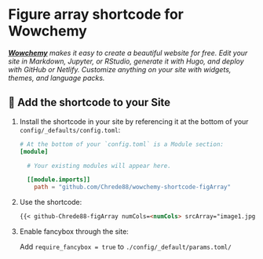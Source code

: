 # Figure array shortcode for Wowchemy

_[**Wowchemy**](https://wowchemy.com) makes it easy to create a beautiful website for free. Edit your site in Markdown, Jupyter, or RStudio, generate it with Hugo, and deploy with GitHub or Netlify. Customize anything on your site with widgets, themes, and language packs._

## 🌈 Add the shortcode to your Site

1. Install the shortcode in your site by referencing it at the bottom of your `config/_defaults/config.toml`:
   ```toml
   # At the bottom of your `config.toml` is a Module section:
   [module]

     # Your existing modules will appear here.

     [[module.imports]]
       path = "github.com/Chrede88/wowchemy-shortcode-figArray"
   ```
2. Use the shortcode:
   ```markdown
   {{< github-Chrede88-figArray numCols=<numCols> srcArray="image1.jpg,image2.jpg,image3.jpg" thumbCaption="thumb1,thumb2,thumb3" figCaption="figCaption" >}}
   ```
   
3. Enable fancybox through the site:

   Add `require_fancybox = true` to `./config/_default/params.toml/`

